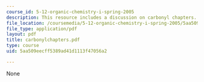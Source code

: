 ```yaml
---
course_id: 5-12-organic-chemistry-i-spring-2005
description: This resource includes a discussion on carbonyl chapters.
file_location: /coursemedia/5-12-organic-chemistry-i-spring-2005/5aa509eecff5389ad41d1113f47056a2_carbonylchapters.pdf
file_type: application/pdf
layout: pdf
title: carbonylchapters.pdf
type: course
uid: 5aa509eecff5389ad41d1113f47056a2

---
```

None